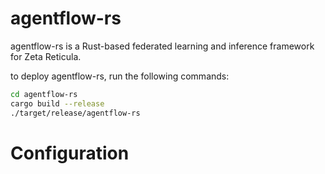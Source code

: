 # agentflow-rs

agentflow-rs is a Rust-based federated learning and inference framework for Zeta Reticula. 

to deploy agentflow-rs, run the following commands:

```bash
cd agentflow-rs
cargo build --release
./target/release/agentflow-rs
```

# Configuration
